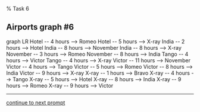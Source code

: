 % Task 6
## Airports graph #6
<div class="mermaid-access">
graph LR
  Hotel -- 4 hours --> Romeo
  Hotel -- 5 hours --> X-ray
  India -- 2 hours --> Hotel
  India -- 8 hours --> November
  India -- 8 hours --> X-ray
  November -- 3 hours --> Romeo
  November -- 8 hours --> India
  Tango -- 4 hours --> Victor
  Tango -- 4 hours --> X-ray
  Victor -- 11 hours --> November
  Victor -- 4 hours --> Tango
  Victor -- 5 hours --> Romeo
  Victor -- 8 hours --> India
  Victor -- 9 hours --> X-ray
  X-ray -- 1 hours --> Bravo
  X-ray -- 4 hours --> Tango
  X-ray -- 5 hours --> Hotel
  X-ray -- 8 hours --> India
  X-ray -- 9 hours --> Romeo
  X-ray -- 9 hours --> Victor
</div>

---

[continue to next prompt](./task7prompt.html)

<!-- Required scripts for MermaidAccess -->
<script src="https://combinatronics.com/mermaid-js/mermaid/release/8.8.4/dist/mermaid.min.js"></script>
<script src="mermaid-access-elm.js"></script>
<script src="mermaid-access.js"></script>
<script>
mermaidAccess.go(mermaidAccess.textMode, mermaidAccess.displayAccessibleOnly)
</script>
    